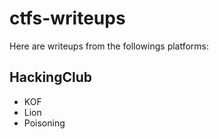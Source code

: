 # ctfs-writeups
Here are writeups from the followings platforms:

## HackingClub
* KOF
* Lion
* Poisoning
